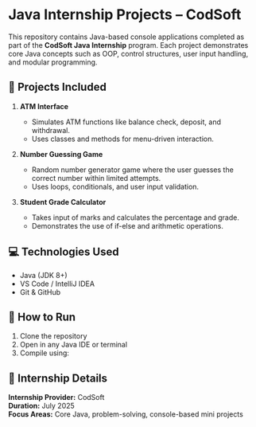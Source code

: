 # Java Internship Projects – CodSoft

This repository contains Java-based console applications completed as part of the **CodSoft Java Internship** program. Each project demonstrates core Java concepts such as OOP, control structures, user input handling, and modular programming.

## 🔹 Projects Included

1. **ATM Interface**
   - Simulates ATM functions like balance check, deposit, and withdrawal.
   - Uses classes and methods for menu-driven interaction.

2. **Number Guessing Game**
   - Random number generator game where the user guesses the correct number within limited attempts.
   - Uses loops, conditionals, and user input validation.

3. **Student Grade Calculator**
   - Takes input of marks and calculates the percentage and grade.
   - Demonstrates the use of if-else and arithmetic operations.

## 💻 Technologies Used
- Java (JDK 8+)
- VS Code / IntelliJ IDEA
- Git & GitHub

## 📁 How to Run
1. Clone the repository
2. Open in any Java IDE or terminal
3. Compile using:

## 📜 Internship Details
**Internship Provider:** CodSoft  
**Duration:** July 2025  
**Focus Areas:** Core Java, problem-solving, console-based mini projects
